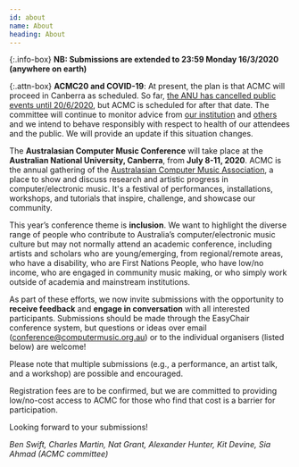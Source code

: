 ```yaml
---
id: about
name: About
heading: About
---
```


{:.info-box}
**NB: Submissions are extended to 23:59 Monday 16/3/2020 (anywhere on earth)**

{:.attn-box}
**ACMC20 and COVID-19**: At present, the plan is that ACMC will proceed in Canberra as scheduled. So far, [the ANU has cancelled public events until 20/6/2020](https://services.anu.edu.au/news-events/precautionary-measures-for-covid-19-on-anu-campuses), but ACMC is scheduled for after that date. The committee will continue to monitor advice from [our institution](https://www.anu.edu.au/news/all-news/covid-19-advice) and [others](https://www.health.act.gov.au) and we intend to behave responsibly with respect to health of our attendees and the public. We will provide an update if this situation changes.

The **Australasian Computer Music Conference** will take place at the
**Australian National University, Canberra**, from **July 8-11, 2020**. ACMC is
the annual gathering of the [Australasian Computer Music
Association](https://computermusic.org.au), a place to show and
discuss research and artistic progress in computer/electronic music. It's a
festival of performances, installations, workshops, and tutorials that inspire,
challenge, and showcase our community.

This year’s conference theme is **inclusion**. We want to highlight the diverse
range of people who contribute to Australia’s computer/electronic music culture
but may not normally attend an academic conference, including artists and
scholars who are young/emerging, from regional/remote areas, who have a
disability, who are First Nations People, who have low/no income, who are
engaged in community music making, or who simply work outside of academia and
mainstream institutions.

As part of these efforts, we now invite submissions with the
opportunity to **receive feedback** and **engage in conversation**
with all interested participants. Submissions should be made through
the EasyChair conference system, but questions or ideas over email
([conference@computermusic.org.au](conference@computermusic.org.au))
or to the individual organisers (listed below) are welcome!

Please note that multiple submissions (e.g., a performance, an artist
talk, and a workshop) are possible and encouraged.

Registration fees are to be confirmed, but we are committed to
providing low/no-cost access to ACMC for those who find that cost is a
barrier for participation.

Looking forward to your submissions!

_Ben Swift, Charles Martin, Nat Grant, Alexander Hunter, Kit Devine, Sia Ahmad (ACMC committee)_
